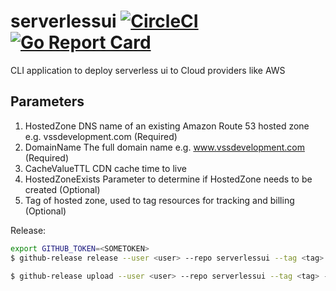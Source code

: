# serverlessui [![CircleCI](https://circleci.com/gh/larse514/serverlessui.svg?style=svg)](https://circleci.com/gh/larse514/serverlessui) [![Go Report Card](https://goreportcard.com/badge/github.com/larse514/serverlessui)](https://goreportcard.com/report/github.com/larse514/serverlessui) 

CLI application to deploy serverless ui to Cloud providers like AWS


## Parameters
1. HostedZone DNS name of an existing Amazon Route 53 hosted zone e.g. vssdevelopment.com (Required)
2. DomainName The full domain name e.g. www.vssdevelopment.com (Required)
3. CacheValueTTL CDN cache time to live
4. HostedZoneExists Parameter to determine if HostedZone needs to be created (Optional)
5. Tag of hosted zone, used to tag resources for tracking and billing (Optional)


Release:
```bash
export GITHUB_TOKEN=<SOMETOKEN>
$ github-release release --user <user> --repo serverlessui --tag <tag> --name "initial release" --description "initial release of cli" --pre-release

$ github-release upload --user <user> --repo serverlessui --tag <tag> --name "serverless-ui MacOs" --file serverless-ui

```